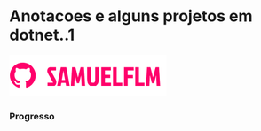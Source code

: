 # Anotacoes e alguns projetos em dotnet..1
<!---Esses são exemplos. Veja https:/shields.io para outras pessoas ou para personalizar este conjunto de escudos. Você pode querer incluir dependências, status do projeto e informações de licença aqui--->

<img src="img/logo.png" alt="logo_samuelflm">


### Progresso

